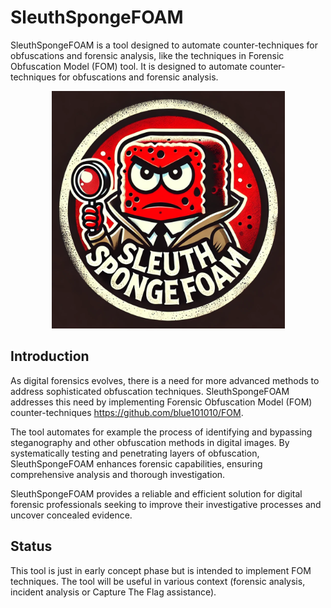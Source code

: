 # SleuthSpongeFOAM

SleuthSpongeFOAM is a tool designed to automate counter-techniques for obfuscations and forensic analysis, like the techniques in Forensic Obfuscation Model (FOM) tool.
It is designed to automate counter-techniques for obfuscations and forensic analysis.

<p align="center">
  <img src="SleuthSpongeFoam.png" alt="alt text">
</p>

## Introduction

As digital forensics evolves, there is a need for more advanced methods to address sophisticated obfuscation techniques. SleuthSpongeFOAM addresses this need by implementing Forensic Obfuscation Model (FOM) counter-techniques <https://github.com/blue101010/FOM>.

The tool automates for example the process of identifying and bypassing steganography and other obfuscation methods in digital images.
By systematically testing and penetrating layers of obfuscation, SleuthSpongeFOAM enhances forensic capabilities, ensuring comprehensive analysis and thorough investigation.

SleuthSpongeFOAM provides a reliable and efficient solution for digital forensic professionals seeking to improve their investigative processes and uncover concealed evidence.

## Status

This tool is just in early concept phase but is intended to implement FOM techniques.
The tool will be useful in various context (forensic analysis, incident analysis or Capture The Flag assistance).
